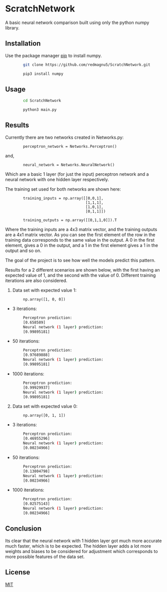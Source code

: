 # ScratchNetwork

A basic neural network comparison built using only the python numpy library.

## Installation

Use the package manager [pip](https://pip.pypa.io/en/stable/) to install numpy.

```bash
        git clone https://github.com/redmagnu5/ScratchNetwork.git
```
```bash
        pip3 install numpy
```

## Usage
```bash
        cd ScratchNetwork
```
```bash
        python3 main.py
```

## Results
Currently there are two networks created in Networks.py:

```python3
        perceptron_network = Networks.Perceptron()
```
and,
```python3
        neural_network = Networks.NeuralNetwork()
```

Which are a basic 1 layer (for just the input) perceptron network and a
neural network with one hidden layer respectively.

The training set used for both networks are shown here:
```python3
        training_inputs = np.array([[0,0,1],
                                    [1,1,1],
                                    [1,0,1],
                                    [0,1,1]])

        training_outputs = np.array([[0,1,1,0]]).T
```

Where the training inputs are a 4x3 matrix vector, and the training outputs are
a 4x1 matrix vector. As you can see the first element of the row in the training
data corresponds to the same value in the output. A 0 in the first element, gives a 0
in the output, and a 1 in the first element gives a 1 in the output and so on.

The goal of the project is to see how well the models predict this pattern.

Results for a 2 different scenarios are shown below, with the first having an
expected value of 1, and the second with the value of 0. Different training
iterations are also considered.

1. Data set with expected value 1:
```python3
        np.array([1, 0, 0])
```
* 3 iterations:
```bash
        Perceptron prediction:
        [0.658589]
        Neural network (1 layer) prediction:
        [0.99895181]
```
* 50 iterations:
```bash
        Perceptron prediction:
        [0.97689888]
        Neural network (1 layer) prediction:
        [0.99895181]
```
* 1000 iterations:
```bash
        Perceptron prediction:
        [0.99929937]
        Neural network (1 layer) prediction:
        [0.99895181]
```


2. Data set with expected value 0:
```python3
        np.array([0, 1, 1])
```
* 3 iterations:
```bash
        Perceptron prediction:
        [0.46955296]
        Neural network (1 layer) prediction:
        [0.00234966]
```
* 50 iterations:
```bash
        Perceptron prediction:
        [0.13804798]
        Neural network (1 layer) prediction:
        [0.00234966]
```
* 1000 iterations:
```bash
        Perceptron prediction:
        [0.02575143]
        Neural network (1 layer) prediction:
        [0.00234966]
```

## Conclusion

Its clear that the neural network with 1 hidden layer got much more accurate
much faster, which is to be expected. The hidden layer adds a lot more weights
and biases to be considered for adjustment which corresponds to more possible
features of the data set.





## License
[MIT](https://choosealicense.com/licenses/mit/)
